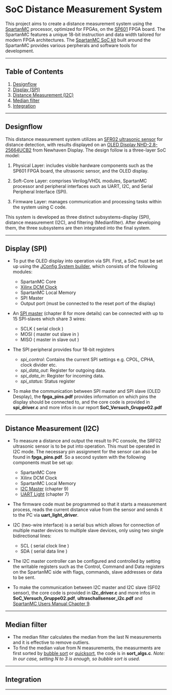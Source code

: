 # SoC Distance Measurement System 

This project aims to create a distance measurement system using the [SpartanMC](https://www.spartanmc.de/?node=b938&page=processor&ln=de) processor, optimized for FPGAs, on the [SP601](https://docs.rs-online.com/04ff/0900766b80dc6119.pdf) FPGA board. The SpartanMC features a unique 18-bit instruction and data width tailored for modern FPGA architectures. The [SpartanMC SoC kit](https://spartanmc.de/?node=5008&page=sockit&ln=de)
built around the SpartanMC provides various perpherals and software tools for development.

---

## Table of Contents

1. [Designflow](#designflow)
2. [Display (SPI)](#display-spi)
3. [Distance Measurement (I2C)](#distance-measurement-i2c)
4. [Median filter](#median-filter)
5. [Integration](#integration)

---

## Designflow
This distance measurement system utilizes an [SFR02 ultrasonic sensor](https://www.mikrocontroller.net/attachment/564267/srf02doku_dr.pdf) for distance detection, with results displayed on an [OLED Display NHD-2.8-25664UCB2](https://newhavendisplay.com/de/content/specs/NHD-2.8-25664UCB2.pdf) from Newhaven Display. The design follow is a three-layer SoC model:

1. Physical Layer: includes visible hardware components such as the SP601 FPGA board, the ultrasonic sensor, and the OLED display.

2. Soft-Core Layer: comprises Verilog/VHDL modules, SpartanMC processor and peripheral interfaces such as UART, I2C, and Serial Peripheral Interface (SPI).

3. Firmware Layer: manages communication and processing tasks within the system using C code.

This system is developed as three distinct subsystems-display (SPI), distance measurement (I2C), and filtering (Medianfilter). After developing them, the three subsystems are then integrated into the final system.

---

## Display (SPI)
+ To put the OLED display into operation via SPI. First, a SoC must be set up using the [JConfig System builder](https://spartanmc.de/?node=69b9&page=builder&ln=de), which consists of the following modules:
    + SpartanMC Core
    + [Xilinx DCM Clock](https://www.xilinx.com/products/intellectual-property/dcm_module.html#documentation)
    + SpartanMC Local Memory
    + SPI Master
    + Output port (must be connected to the reset port of the display)


+ An [SPI master](https://www.spartanmc.de/docs/manual/manual.pdf) (chapter 8 for more details) can be connected with up to 15 SPI-slaves which share 3 wires:
    - SCLK ( serial clock )
	- MOSI ( master out slave in )
	- MISO ( master in slave out )

+ The SPI peripheral provides four 18-bit registers
    - *spi_control*: Contains the current SPI settings e.g. CPOL, CPHA, clock divider etc.
    - *spi_data_out*: Register for outgoing data.
    - *spi_data_in*: Register for incoming data.
    - *spi_status*: Status register

+ To make the communication between SPI master and SPI slave (OLED Desplay), the **fpga_pins.pdf** provides information on which pins the display should be connected to, and the core code is provided in **spi_driver.c** and more infos in our report **SoC_Versuch_Gruppe02.pdf**

---

## Distance Measurement (I2C)
+ To measure a distance and output the result to PC console, the SRF02 ultrasonic sensor is to be put into operation. This must be operated in I2C mode. The necessary pin assignment for the sensor can also be found in **fpga_pins.pdf**. So a second system with the following components must be set up:
    * SpartanMC Core
    * Xilinx DCM Clock
    * SpartanMC Local Memory
    * [I2C Master]((https://www.spartanmc.de/docs/manual/manual.pdf)) (chapter 9)
    * [UART Light](https://www.spartanmc.de/docs/manual/manual.pdf) (chapter 7)

+ The firmware code must be programmed so that it starts a measurement process, reads the current distance value from the sensor and sends it to the PC via **uart_light_driver**.

+ I2C (two-wire interface) is a serial bus which allows for connection of multiple master devices to multiple slave devices, only using two single bidirectional lines:
	+ SCL ( serial clock line )
	+ SDA ( serial data line )

+ The I2C master controller can be configured and controlled by setting the writable registers such as the Control, Command and Data registers on the SpartanMC side with flags, commands, slave addresses or data to be sent.

+ To make the communication between I2C master and I2C slave (SF02 sensor), the core code is provided in **i2c_driver.c** and more infos in **SoC_Versuch_Gruppe02.pdf**, **ultraschallsensor_i2c.pdf** and [SpartanMC
Users Manual Chapter 9](https://www.spartanmc.de/docs/manual/manual.pdf).

---

## Median filter
+ The median filter calculates the median from the last N measurements and it is effective to remove outliers.
+ To find the median value from N measurements, the measurments are first sorted by [bubble sort](https://en.wikipedia.org/wiki/Bubble_sort) or [quicksort](https://www.youtube.com/watch?v=Vtckgz38QHs&ab_channel=BroCode), the code is in **sort_algs.c**. *Note: In our case, setting N to 3 is enough, so bubble sort is used.*

---

## Integration

---

